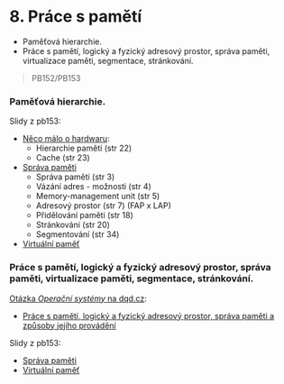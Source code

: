 # 8. Práce s pamětí

* Paměťová hierarchie.
* Práce s pamětí, logický a fyzický adresový prostor, správa paměti, virtualizace paměti, segmentace, stránkování.

> PB152/PB153

### Paměťová hierarchie.

Slidy z pb153:

* [Něco málo o hardwaru](https://is.muni.cz/el/1433/jaro2016/PB153/um/pb153_2.pdf):
  * Hierarchie paměti \(str 22\)
  * Cache \(str 23\)
* [Správa paměti](https://is.muni.cz/el/1433/jaro2016/PB153/um/pb153_10.pdf)
  * Správa paměti \(str 3\)
  * Vázání adres - možnosti \(str 4\)
  * Memory-management unit \(str 5\)
  * Adresový prostor \(str 7\) \(FAP x LAP\)
  * Přidělování paměti \(str 18\)
  * Stránkování \(str 20\)
  * Segmentování \(str 34\)
* [Virtuální paměť](https://is.muni.cz/el/1433/jaro2016/PB153/um/pb153_11.pdf)

### Práce s pamětí, logický a fyzický adresový prostor, správa paměti, virtualizace paměti, segmentace, stránkování.

[Otázka _Operační systémy_ na dqd.cz](http://statnice.dqd.cz/home:prog:ap5):

* [Práce s pamětí, logický a fyzický adresový prostor, správa paměti a způsoby jejího provádění](http://statnice.dqd.cz/home:prog:ap5#prace_s_pameti_logicky_a_fyzicky_adresovy_prostor_sprava_pameti_a_zpusoby_jejiho_provadeni)

Slidy z pb153:

* [Správa paměti](https://is.muni.cz/el/1433/jaro2016/PB153/um/pb153_10.pdf)
* [Virtuální paměť](https://is.muni.cz/el/1433/jaro2016/PB153/um/pb153_10.pdf)



